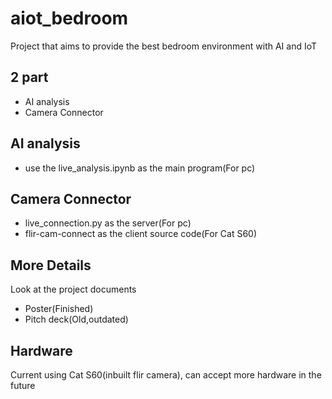 # aiot_bedroom
Project that aims to provide the best bedroom environment with AI and IoT

## 2 part 
- AI analysis
- Camera Connector
## AI analysis
- use the live_analysis.ipynb as the main program(For pc)
## Camera Connector
- live_connection.py as the server(For pc)
- flir-cam-connect as the client source code(For Cat S60)

## More Details
Look at the project documents
- Poster(Finished)
- Pitch deck(Old,outdated)

## Hardware
Current using Cat S60(inbuilt flir camera), can accept more hardware in the future
